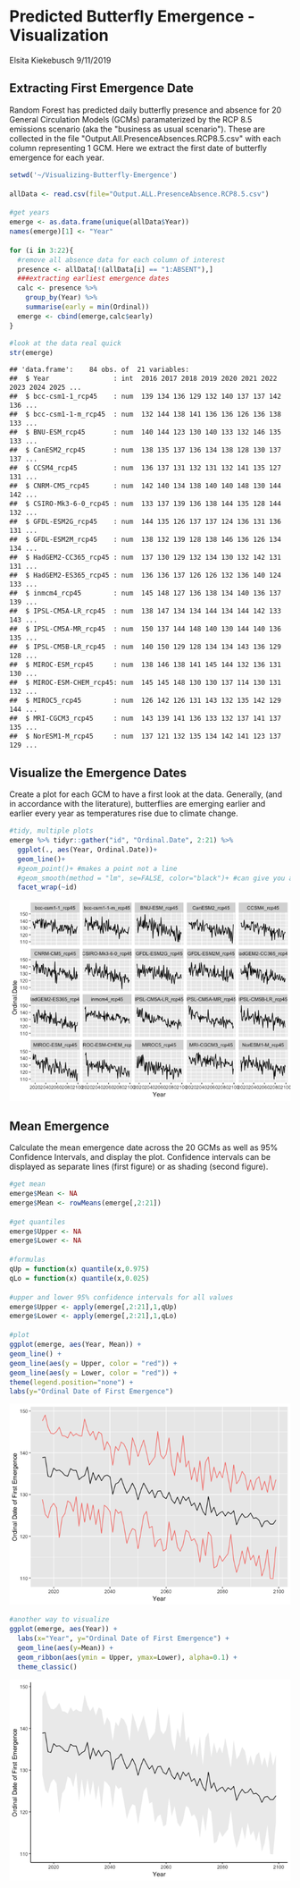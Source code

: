 Predicted Butterfly Emergence - Visualization
================
Elsita Kiekebusch
9/11/2019

Extracting First Emergence Date
-------------------------------

Random Forest has predicted daily butterfly presence and absence for 20 General Circulation Models (GCMs) paramaterized by the RCP 8.5 emissions scenario (aka the "business as usual scenario"). These are collected in the file "Output.All.PresenceAbsences.RCP8.5.csv" with each column representing 1 GCM. Here we extract the first date of butterfly emergence for each year.

``` r
setwd('~/Visualizing-Butterfly-Emergence')

allData <- read.csv(file="Output.ALL.PresenceAbsence.RCP8.5.csv")

#get years
emerge <- as.data.frame(unique(allData$Year))
names(emerge)[1] <- "Year"

for (i in 3:22){
  #remove all absence data for each column of interest
  presence <- allData[!(allData[i] == "1:ABSENT"),] 
  ###extracting earliest emergence dates
  calc <- presence %>%
    group_by(Year) %>%
    summarise(early = min(Ordinal))
  emerge <- cbind(emerge,calc$early)
}
```

``` r
#look at the data real quick
str(emerge)
```

    ## 'data.frame':    84 obs. of  21 variables:
    ##  $ Year                : int  2016 2017 2018 2019 2020 2021 2022 2023 2024 2025 ...
    ##  $ bcc-csm1-1_rcp45    : num  139 134 136 129 132 140 137 137 142 136 ...
    ##  $ bcc-csm1-1-m_rcp45  : num  132 144 138 141 136 136 126 136 138 133 ...
    ##  $ BNU-ESM_rcp45       : num  140 144 123 130 140 133 132 146 135 133 ...
    ##  $ CanESM2_rcp45       : num  138 135 137 136 134 138 128 130 137 137 ...
    ##  $ CCSM4_rcp45         : num  136 137 131 132 131 132 141 135 127 131 ...
    ##  $ CNRM-CM5_rcp45      : num  142 140 134 138 140 140 148 130 144 142 ...
    ##  $ CSIRO-Mk3-6-0_rcp45 : num  133 137 139 136 138 144 135 128 144 132 ...
    ##  $ GFDL-ESM2G_rcp45    : num  144 135 126 137 137 124 136 131 136 131 ...
    ##  $ GFDL-ESM2M_rcp45    : num  138 132 139 128 138 146 136 126 134 134 ...
    ##  $ HadGEM2-CC365_rcp45 : num  137 130 129 132 134 130 132 142 131 131 ...
    ##  $ HadGEM2-ES365_rcp45 : num  136 136 137 126 126 132 136 140 124 133 ...
    ##  $ inmcm4_rcp45        : num  145 148 127 136 138 134 140 136 137 139 ...
    ##  $ IPSL-CM5A-LR_rcp45  : num  138 147 134 134 144 134 144 142 133 143 ...
    ##  $ IPSL-CM5A-MR_rcp45  : num  150 137 144 148 140 130 144 140 136 135 ...
    ##  $ IPSL-CM5B-LR_rcp45  : num  140 150 129 128 134 134 143 136 129 128 ...
    ##  $ MIROC-ESM_rcp45     : num  138 146 138 141 145 144 132 136 131 130 ...
    ##  $ MIROC-ESM-CHEM_rcp45: num  145 145 148 130 130 137 114 130 131 132 ...
    ##  $ MIROC5_rcp45        : num  126 142 126 131 143 132 135 142 129 144 ...
    ##  $ MRI-CGCM3_rcp45     : num  143 139 141 136 133 132 137 141 137 135 ...
    ##  $ NorESM1-M_rcp45     : num  137 121 132 135 134 142 141 123 137 129 ...

Visualize the Emergence Dates
-----------------------------

Create a plot for each GCM to have a first look at the data. Generally, (and in accordance with the literature), butterflies are emerging earlier and earlier every year as temperatures rise due to climate change.

``` r
#tidy, multiple plots
emerge %>% tidyr::gather("id", "Ordinal.Date", 2:21) %>% 
  ggplot(., aes(Year, Ordinal.Date))+
  geom_line()+
  #geom_point()+ #makes a point not a line
  #geom_smooth(method = "lm", se=FALSE, color="black")+ #can give you a linear regression line for each panel
  facet_wrap(~id)
```

![](README_figs/viz1-1.png)

Mean Emergence
--------------

Calculate the mean emergence date across the 20 GCMs as well as 95% Confidence Intervals, and display the plot. Confidence intervals can be displayed as separate lines (first figure) or as shading (second figure).

``` r
#get mean
emerge$Mean <- NA
emerge$Mean <- rowMeans(emerge[,2:21])

#get quantiles
emerge$Upper <- NA
emerge$Lower <- NA

#formulas
qUp = function(x) quantile(x,0.975)
qLo = function(x) quantile(x,0.025)

#upper and lower 95% confidence intervals for all values
emerge$Upper <- apply(emerge[,2:21],1,qUp)
emerge$Lower <- apply(emerge[,2:21],1,qLo)

#plot
ggplot(emerge, aes(Year, Mean)) +
geom_line() +
geom_line(aes(y = Upper, color = "red")) +             
geom_line(aes(y = Lower, color = "red")) + 
theme(legend.position="none") + 
labs(y="Ordinal Date of First Emergence")
```

![](README_figs/viz2-1.png)

``` r
#another way to visualize
ggplot(emerge, aes(Year)) +
  labs(x="Year", y="Ordinal Date of First Emergence") +
  geom_line(aes(y=Mean)) +
  geom_ribbon(aes(ymin = Upper, ymax=Lower), alpha=0.1) +
  theme_classic()
```

![](README_figs/viz2-2.png)
